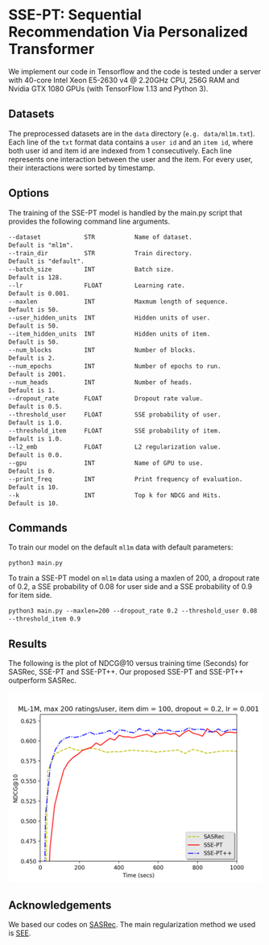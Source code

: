 # SSE-PT: Sequential Recommendation Via Personalized Transformer
We implement our code in Tensorflow and the code is tested under a server with 40-core Intel Xeon E5-2630 
v4 @ 2.20GHz CPU, 256G RAM and Nvidia GTX 1080 GPUs (with TensorFlow 1.13 and Python 3).

## Datasets
The preprocessed datasets are in the `data` directory (`e.g. data/ml1m.txt`). Each line of the `txt` format data contains
a `user id` and an `item id`, where both user id and item id are indexed from 1 consecutively. Each line represents one interaction between the user 
and the item. For every user, their interactions were sorted by timestamp.




## Options
The training of the SSE-PT model is handled by the main.py script that provides the following command line arguments.
```
--dataset            STR           Name of dataset.               Default is "ml1m".
--train_dir          STR           Train directory.               Default is "default".
--batch_size         INT           Batch size.                    Default is 128.    
--lr                 FLOAT         Learning rate.                 Default is 0.001.
--maxlen             INT           Maxmum length of sequence.     Default is 50.
--user_hidden_units  INT           Hidden units of user.          Default is 50.
--item_hidden_units  INT           Hidden units of item.          Default is 50.
--num_blocks         INT           Number of blocks.              Default is 2.
--num_epochs         INT           Number of epochs to run.       Default is 2001.
--num_heads          INT           Number of heads.               Default is 1.
--dropout_rate       FLOAT         Dropout rate value.            Default is 0.5.
--threshold_user     FLOAT         SSE probability of user.       Default is 1.0.
--threshold_item     FLOAT         SSE probability of item.       Default is 1.0.
--l2_emb             FLOAT         L2 regularization value.       Default is 0.0.
--gpu                INT           Name of GPU to use.            Default is 0.
--print_freq         INT           Print frequency of evaluation. Default is 10.
--k                  INT           Top k for NDCG and Hits.       Default is 10.
```
## Commands
To train our model on the default `ml1m` data with default parameters:
```
python3 main.py
``` 
To train a SSE-PT model on `ml1m` data using a maxlen of 200, a dropout rate of 0.2, a SSE probability of 0.08 for user side 
and a SSE probability of 0.9 for item side.
```
python3 main.py --maxlen=200 --dropout_rate 0.2 --threshold_user 0.08 --threshold_item 0.9
```

## Results
The following is the plot of NDCG@10 versus training time (Seconds) for SASRec, SSE-PT and SSE-PT++. Our proposed SSE-PT and SSE-PT++ outperform SASRec.
<p align="center">
  <img width="600" src="ml1m_speed.png">
</p>

## Acknowledgements
We based our codes on [SASRec](https://github.com/kang205/SASRec). The main regularization method we used is [SEE](https://github.com/wuliwei9278/SSE).
